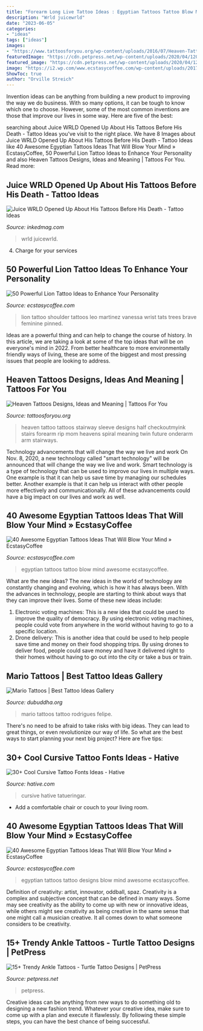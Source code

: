 ```yaml
---
title: "Forearm Long Live Tattoo Ideas : Egyptian Tattoos Tattoo Blow Mind Awesome Ecstasycoffee"
description: "Wrld juicewrld"
date: "2023-06-05"
categories:
- "ideas"
tags: ["ideas"]
images:
- "https://www.tattoosforyou.org/wp-content/uploads/2016/07/Heaven-Tattoo-Ideas.jpg"
featuredImage: "https://cdn.petpress.net/wp-content/uploads/2020/04/12013350/turtle-ankle-tattoo-scaled-768x1025.jpg"
featured_image: "https://cdn.petpress.net/wp-content/uploads/2020/04/12013350/turtle-ankle-tattoo-scaled-768x1025.jpg"
image: "https://i2.wp.com/www.ecstasycoffee.com/wp-content/uploads/2017/06/Small-lion-tattoo-on-shoulder.jpg?resize=564%2C751"
ShowToc: true
author: "Orville Streich"
---
```



Invention ideas can be anything from building a new product to improving the way we do business. With so many options, it can be tough to know which one to choose. However, some of the most common inventions are those that improve our lives in some way. Here are five of the best: 

	

		
searching about Juice WRLD Opened Up About His Tattoos Before His Death - Tattoo Ideas you've visit to the right place. We have 8 Images about Juice WRLD Opened Up About His Tattoos Before His Death - Tattoo Ideas like 40 Awesome Egyptian Tattoos Ideas That Will Blow Your Mind » EcstasyCoffee, 50 Powerful Lion Tattoo Ideas to Enhance Your Personality and also Heaven Tattoos Designs, Ideas and Meaning | Tattoos For You. Read more:
		
    
## Juice WRLD Opened Up About His Tattoos Before His Death - Tattoo Ideas

<img loading=lazy src="https://www.inkedmag.com/.image/c_limit%2Ccs_srgb%2Cq_auto:good%2Cw_700/MTY4OTMwMDUyNTgxMzY5NTUy/screen-shot-2019-12-10-at-121207-pm.png" onerror="this.onerror=null;this.src='https://tse1.mm.bing.net/th?id=OIP.r9slKCmRkEJU7hiWUHOOjwHaFJ&amp;pid=15.1';" alt="Juice WRLD Opened Up About His Tattoos Before His Death - Tattoo Ideas">

_Source: inkedmag.com_

>wrld juicewrld. 

	

4. Charge for your services 

    
## 50 Powerful Lion Tattoo Ideas To Enhance Your Personality

<img loading=lazy src="https://i2.wp.com/www.ecstasycoffee.com/wp-content/uploads/2017/06/Small-lion-tattoo-on-shoulder.jpg?resize=564%2C751" onerror="this.onerror=null;this.src='https://tse3.mm.bing.net/th?id=OIP.Lum76vdvh-aCLYypwSMOkwHaJ3&amp;pid=15.1';" alt="50 Powerful Lion Tattoo Ideas to Enhance Your Personality">

_Source: ecstasycoffee.com_

>lion tattoo shoulder tattoos leo martinez vanessa wrist tats trees brave feminine pinned. 

	

Ideas are a powerful thing and can help to change the course of history. In this article, we are taking a look at some of the top ideas that will be on everyone's mind in 2022. From better healthcare to more environmentally friendly ways of living, these are some of the biggest and most pressing issues that people are looking to address.

    
## Heaven Tattoos Designs, Ideas And Meaning | Tattoos For You

<img loading=lazy src="https://www.tattoosforyou.org/wp-content/uploads/2016/07/Heaven-Tattoo-Ideas.jpg" onerror="this.onerror=null;this.src='https://tse1.mm.bing.net/th?id=OIP.wGpQZNHGuSZ2eaCRT66QhgHaMX&amp;pid=15.1';" alt="Heaven Tattoos Designs, Ideas and Meaning | Tattoos For You">

_Source: tattoosforyou.org_

>heaven tattoo tattoos stairway sleeve designs half checkoutmyink stairs forearm rip mom heavens spiral meaning twin future onderarm arm stairways. 

	

Technology advancements that will change the way we live and work
On Nov. 8, 2020, a new technology called "smart technology" will be announced that will change the way we live and work. Smart technology is a type of technology that can be used to improve our lives in multiple ways. One example is that it can help us save time by managing our schedules better. Another example is that it can help us interact with other people more effectively and communicationally. All of these advancements could have a big impact on our lives and work as well.

    
## 40 Awesome Egyptian Tattoos Ideas That Will Blow Your Mind » EcstasyCoffee

<img loading=lazy src="https://i0.wp.com/www.ecstasycoffee.com/wp-content/uploads/2016/09/Egyptian-Tattoo.jpg?resize=564%2C752" onerror="this.onerror=null;this.src='https://tse1.mm.bing.net/th?id=OIP.ZS6X1QTr78V6KSr_s8hSYQHaJ4&amp;pid=15.1';" alt="40 Awesome Egyptian Tattoos Ideas That Will Blow Your Mind » EcstasyCoffee">

_Source: ecstasycoffee.com_

>egyptian tattoos tattoo blow mind awesome ecstasycoffee. 

	

What are the new ideas?
The new ideas in the world of technology are constantly changing and evolving, which is how it has always been. With the advances in technology, people are starting to think about ways that they can improve their lives. Some of these new ideas include: 
1. Electronic voting machines: This is a new idea that could be used to improve the quality of democracy. By using electronic voting machines, people could vote from anywhere in the world without having to go to a specific location. 
2. Drone delivery: This is another idea that could be used to help people save time and money on their food shopping trips. By using drones to deliver food, people could save money and have it delivered right to their homes without having to go out into the city or take a bus or train. 

    
## Mario Tattoos | Best Tattoo Ideas Gallery

<img loading=lazy src="http://www.dubuddha.org/wp-content/uploads/2017/12/Mario-Tattoos-by-Felipe-Rodrigues-3-728x910.jpg" onerror="this.onerror=null;this.src='https://tse4.mm.bing.net/th?id=OIP.fN7re_MIeONkKWVof1yoPAHaJQ&amp;pid=15.1';" alt="Mario Tattoos | Best Tattoo Ideas Gallery">

_Source: dubuddha.org_

>mario tattoos tattoo rodrigues felipe. 

	

There's no need to be afraid to take risks with big ideas. They can lead to great things, or even revolutionize our way of life. So what are the best ways to start planning your next big project? Here are five tips:

    
## 30+ Cool Cursive Tattoo Fonts Ideas - Hative

<img loading=lazy src="http://hative.com/wp-content/uploads/2014/02/cursive-tattoos/cursive-arm-tattoo-idea-9.jpg" onerror="this.onerror=null;this.src='https://tse3.mm.bing.net/th?id=OIP.A5ejsXBgFKkrfu-aR8ZR2AHaE8&amp;pid=15.1';" alt="30+ Cool Cursive Tattoo Fonts Ideas - Hative">

_Source: hative.com_

>cursive hative tatueringar. 

	

- Add a comfortable chair or couch to your living room.

    
## 40 Awesome Egyptian Tattoos Ideas That Will Blow Your Mind » EcstasyCoffee

<img loading=lazy src="https://i0.wp.com/www.ecstasycoffee.com/wp-content/uploads/2016/09/Egyptian-Tattoo-Designs-15.jpg?resize=600%2C800" onerror="this.onerror=null;this.src='https://tse3.mm.bing.net/th?id=OIP.xZhi5S6z1Xq1-_KOtkRKRQHaJ4&amp;pid=15.1';" alt="40 Awesome Egyptian Tattoos Ideas That Will Blow Your Mind » EcstasyCoffee">

_Source: ecstasycoffee.com_

>egyptian tattoos tattoo designs blow mind awesome ecstasycoffee. 

	

Definition of creativity: artist, innovator, oddball, spaz.
Creativity is a complex and subjective concept that can be defined in many ways. Some may see creativity as the ability to come up with new or innovative ideas, while others might see creativity as being creative in the same sense that one might call a musician creative. It all comes down to what someone considers to be creativity.

    
## 15+ Trendy Ankle Tattoos - Turtle Tattoo Designs | PetPress

<img loading=lazy src="https://cdn.petpress.net/wp-content/uploads/2020/04/12013350/turtle-ankle-tattoo-scaled-768x1025.jpg" onerror="this.onerror=null;this.src='https://tse2.mm.bing.net/th?id=OIP.BejLcsMi56iedXB-MB3huQHaJ4&amp;pid=15.1';" alt="15+ Trendy Ankle Tattoos - Turtle Tattoo Designs | PetPress">

_Source: petpress.net_

>petpress. 

	

Creative ideas can be anything from new ways to do something old to designing a new fashion trend. Whatever your creative idea, make sure to come up with a plan and execute it flawlessly. By following these simple steps, you can have the best chance of being successful.

